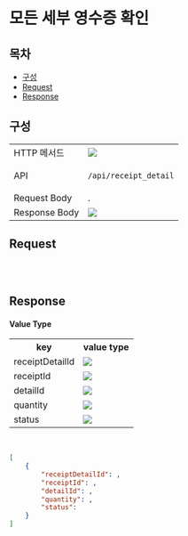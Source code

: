 # 모든 세부 영수증 확인

## 목차

- [구성](#구성)
- [Request](#request)
- [Response](#response)

## 구성

<table>
<tr>
  <td>HTTP 메서드</td>
  <td>
    <img src="https://img.shields.io/badge/GET-green">
  </td>
</tr>
<tr>
  <td>API</td>
  <td>

  `/api/receipt_detail`

  </td>
</tr>
<tr>
  <td>Request Body</td>
  <td>
    .
  </td>
</tr>
<tr>
  <td>Response Body</td>
  <td>
    <img src="https://img.shields.io/badge/JSON-purple">
  </td>
</tr>
</table>

## Request

```json

```

<br/>

## Response

#### Value Type 
<table>
<tr>
  <th>key</th>
  <th>value type</th>
</tr>
<tr>
    <td>receiptDetailId</td>
    <td><img src="https://img.shields.io/badge/number-grey"></td>
</tr>
<tr>
    <td>receiptId</td>
    <td><img src="https://img.shields.io/badge/number-grey"></td>
</tr>
<tr>
    <td>detailId</td>
    <td><img src="https://img.shields.io/badge/number-grey"></td>
</tr>
<tr>
    <td>quantity</td>
    <td><img src="https://img.shields.io/badge/number-grey"></td>
</tr>
<tr>
    <td>status</td>
    <td><img src="https://img.shields.io/badge/number-grey"></td>
</tr>
</table>

<br/>

```json
[
    {
        "receiptDetailId": ,
        "receiptId": ,
        "detailId": ,
        "quantity": ,
        "status": 
    }
]
```

<br/>
